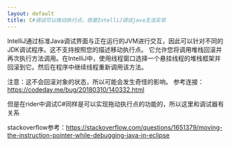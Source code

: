 ```yaml
---
layout: default
title: C#调试可以拖动执行点，但是IntelliJ调试java无法实现
---
```


IntelliJ通过标准Java调试界面与正在运行的JVM进行交互，因此可以针对不同的JDK调试程序。这不支持按照您的描述移动执行点。
它允许您将调用堆栈回滚并再次执行方法调用。在IntelliJ中，使用线程窗口选择一个悬挂线程的堆栈框架并回滚到它。然后在程序中继续线程重新调用该方法。

注意：这不会回滚对象的状态，所以可能会发生奇怪的影响。
参考连接：https://codeday.me/bug/20180310/140332.html

但是在rider中调试C#同样是可以实现拖动执行点的功能的，所以这里和调试器有关系

stackoverflow参考：https://stackoverflow.com/questions/1651379/moving-the-instruction-pointer-while-debugging-java-in-eclipse